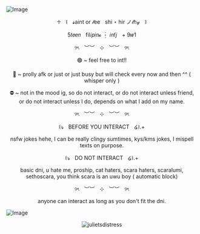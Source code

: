 ![Image](https://github.com/user-attachments/assets/38acd9c7-1723-4dcf-bb1e-d21c9eea0bfc)

<p align="center"> ♱ㅤ꒰ㅤ𝓼aint or 𝓁eeㅤshi ⋆ hir ノ𝓉ℎ𝓎ㅤ꒱
<p align="center"> 5𝑡𝑒𝑒𝑛ㅤfil𝑖𝑝𝑖𝑛𝓸 ┆ 𝑖𝑛𝑓𝑗ㅤ+ 9𝑤1
<p align="center"> ୨ৎㅤ︶︶ㅤ⊹ㅤ︶︶ㅤ୨ৎ 

<p align="center"> 🟢 ~ feel free to int!! 
<p align="center"> 🌙 ~ prolly afk or just or just busy but will check every now and then ^^ ( whisper only ) 
<p align="center"> ⛔ ~ not in the mood ig, so do not interact, or do not interact unless friend, or do not interact unless I do, depends on what I add on my name. 

<p align="center"> ୨ৎㅤ︶︶ㅤ⊹ㅤ︶︶ㅤ୨ৎ

<p align="center"> ꒰ঌㅤBEFORE YOU INTERACTㅤ໒꒱.+
<p align="center"> nsfw jokes hehe, I can be really clingy sumtimes, kys/kms jokes, I mispell texts on purpose. 

<p align="center"> ꒰ঌㅤDO NOT INTERACTㅤ໒꒱.+
<p align="center"> basic dni, u hate me, proship, cat haters, scara haters, scaralumi, sethoscara, you think scara is an uwu boy ( automatic block) 

<p align="center"> ୨ৎㅤ︶︶ㅤ⊹ㅤ︶︶ㅤ୨ৎ 
 
 <p align="center"> anyone can interact as long as you don't fit the dni. 

![Image](https://github.com/user-attachments/assets/8700cd10-ed8c-4b04-a517-6ea9a4085e81)

<p align="center"> <img src="https://komarev.com/ghpvc/?username=julietsdistress&label=visitors%20<3&color=cbc6c6&style=flat" alt="julietsdistress" /> </p>





<!--**julietsdistress/julietsdistress** is a ✨ _special_ ✨ repository because its `README.md` (this file) appears on your GitHub profile.

Here are some ideas to get you started:

- 🔭 I’m currently working on ...
- 🌱 I’m currently learning ...
- 👯 I’m looking to collaborate on ...
- 🤔 I’m looking for help with ...
- 💬 Ask me about ...
- 📫 How to reach me: ...
- 😄 Pronouns: ...
- ⚡ Fun fact: ...
-->
